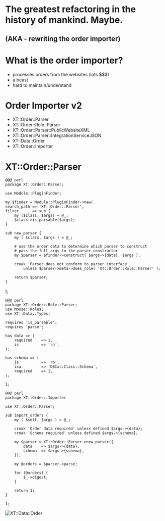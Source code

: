 <!SLIDE>
# The greatest refactoring in the history of mankind. Maybe. #
## (AKA - rewriting the order importer) ##

<!SLIDE bullets incremental>
# What is the order importer? #

* processes orders from the websites (lots $$$)
* a beast
* hard to maintain/understand

<!SLIDE bullets incremental>
# Order Importer v2 #

* XT::Order::Parser
* XT::Order::Role::Parser
* XT::Order::Parser::PublicWebsiteXML
* XT::Order::Parser::IntegrationServiceJSON
* XT::Data::Order
* XT::Order::Importer

<!SLIDE>
# XT::Order::Parser #

    @@@ perl
    package XT::Order::Parser;

    use Module::PluginFinder;

    my $finder = Module::PluginFinder->new(
    search_path => 'XT::Order::Parser',
    filter      => sub {
        my ($class, $args) = @_;
        $class->is_parsable($args);
    }

    sub new_parser {
        my ( $class, $args ) = @_;

        # use the order data to determine which parser to construct
        # pass the full args to the parser constructor
        my $parser = $finder->construct( $args->{data}, $args );

        croak 'Parser does not conform to parser interface'
            unless $parser->meta->does_role( 'XT::Order::Role::Parser' );

        return $parser;
    }

);


<!SLIDE>

    @@@ perl
    package XT::Order::Role::Parser;
    use Moose::Roles;
    use XT::Data::Types;

    requires 'is_parsable';
    requires 'parse';

    has data => (
        required    => 1,
        is          => 'ro',
    );

    has schema => (
        is          => 'ro',
        isa         => 'DBIx::Class::Schema',
        required    => 1,
    );

    1;

<!SLIDE>

    @@@ perl
    package XT::Order::Importer

    use XT::Order::Parser;

    sub import_orders {
        my ( $self, $args ) = @_;

        croak 'Order data required' unless defined $args->{data};
        croak 'Schema required' unless defined $args->{schema};

        my $parser = XT::Order::Parser->new_parser({
            data    => $args->{data},
            schema  => $args->{schema},
        });

        my @orders = $parser->parse;
        
        for (@orders) {
            $_->digest;
        }

        return 1;
    }

    1;

<!SLIDE full-page>

![XT::Data::Order](img/XT-Data-Order.png)
